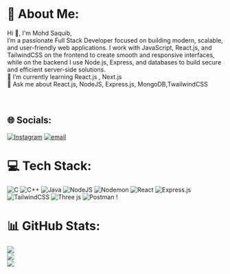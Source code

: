 # 💫 About Me:
Hi 👋, I'm Mohd Saquib,<br>I’m a passionate Full Stack Developer focused on building modern, scalable, and user-friendly web applications. I work with JavaScript, React.js, and TailwindCSS on the frontend to create smooth and responsive interfaces, while on the backend I use Node.js, Express, and databases to build secure and efficient server-side solutions.<br>🌱 I’m currently learning React.js , Next.js<br>💬 Ask me about React.js, NodeJS, Express.js, MongoDB,TwailwindCSS<br><br><br>


## 🌐 Socials:
 [![Instagram](https://img.shields.io/badge/Instagram-%23E4405F.svg?logo=Instagram&logoColor=white)](https://instagram.com/saquibansarit_) [![email](https://img.shields.io/badge/Email-D14836?logo=gmail&logoColor=white)](mailto:saquibansarit09@gmail.com) 

# 💻 Tech Stack:
![C](https://img.shields.io/badge/c-%2300599C.svg?style=for-the-badge&logo=c&logoColor=white) ![C++](https://img.shields.io/badge/c++-%2300599C.svg?style=for-the-badge&logo=c%2B%2B&logoColor=white) ![Java](https://img.shields.io/badge/java-%23ED8B00.svg?style=for-the-badge&logo=openjdk&logoColor=white) ![NodeJS](https://img.shields.io/badge/node.js-6DA55F?style=for-the-badge&logo=node.js&logoColor=white) ![Nodemon](https://img.shields.io/badge/NODEMON-%23323330.svg?style=for-the-badge&logo=nodemon&logoColor=%BBDEAD) ![React](https://img.shields.io/badge/react-%2320232a.svg?style=for-the-badge&logo=react&logoColor=%2361DAFB) ![Express.js](https://img.shields.io/badge/express.js-%23404d59.svg?style=for-the-badge&logo=express&logoColor=%2361DAFB) ![TailwindCSS](https://img.shields.io/badge/tailwindcss-%2338B2AC.svg?style=for-the-badge&logo=tailwind-css&logoColor=white) ![Three js](https://img.shields.io/badge/threejs-black?style=for-the-badge&logo=three.js&logoColor=white) ![Postman](https://img.shields.io/badge/Postman-FF6C37?style=for-the-badge&logo=postman&logoColor=white) !
# 📊 GitHub Stats:
![](https://github-readme-stats.vercel.app/api?username=mohd-saquib93&theme=dark&hide_border=false&include_all_commits=false&count_private=false)<br/>
![](https://nirzak-streak-stats.vercel.app/?user=mohd-saquib93&theme=dark&hide_border=false)<br/>
![](https://github-readme-stats.vercel.app/api/top-langs/?username=mohd-saquib93&theme=dark&hide_border=false&include_all_commits=false&count_private=false&layout=compact)



<!-- Proudly created with GPRM ( https://gprm.itsvg.in ) -->
